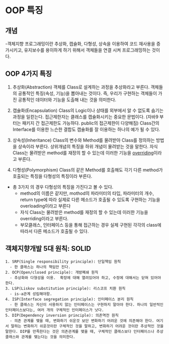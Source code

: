 # OOP 특징

## 개념
-객체지향 프로그래밍이란 추상화, 캡슐화, 다형성, 상속을 이용하여 코드 재사용을 증가시키고, 유지보수를 용이하게 하기 위해서 객체들을 연결 시켜 프로그래밍하는 것이다.

## OOP 4가지 특징
1. 추상화(Abstraction)
객체를 Class로 설계하는 과정을 추상화라고 부른다.
객체들의 공통적인 특징(속성, 기능)을 뽑아내는 것이다.
즉, 우리가 구현하는 객체들이 가진 공통적인 데이터와 기능을 도출해 내는 것을 의미한다.

2. 캡슐화(Encapsulation)
Class의 Logic이나 상태를 외부에서 알 수 없도록 숨기는 과정을 일컫는다.
접근제한자는 클래스를 캡슐화시키는 중요한 문법이다. (자바9 부터는 패키지 간 접근제한도 가능하다. public의 접근제한이 다양해짐) 
Class간의 Interface를 이용한 느슨한 결합도 캡슐화를 잘 이용하는 하나의 예가 될 수 있다.

3. 상속성(Inheritance)
Class의 변수와 Method를 물려받아 Class를 정의하는 방법을 상속이라 부른다.
상위개념의 특징을 하위 개념이 물려받는 것을 말한다.
자식 Class는 물려받은 method를 재정의 할 수 있는데 이러한 기능을 [overriding](https://github.com/SungMinHong/TIL/blob/master/JAVA/overloading%26overriding.md)이라고 부른다.

4. 다형성(Polymorphism)
Class의 같은 Method를 호출해도 각기 다른 method가 호출되는 특징을 다형성의 특징이라 부른다.
- 총 3가지 의 경우 다형성의 특징을 가진다고 볼 수 있다.
  - method의 이름은 같지만, mothod의 파라미터의 타입, 파라미터의 개수, return type에 따라 실제로 다른 메소드가 호출될 수 있도록 구현하는 기능을 overloading이라고 부른다
  - 자식 Class는 물려받은 method를 재정의 할 수 있는데 이러한 기능을 overriding이라고 부른다.
  - 부모클래스, 인터페이스 등을 통해 접근하는 경우 실제 구현된 각각의 class에 따라서 다른 메소드가 호출될 수 있다.


## 객체지향개발 5대 원칙: SOLID

    1. SRP(Single responsibility principle): 단일책임 원칙
      - 한 클래스는 하나의 책임만 진다.
    2. OCP(Open/closed principle): 개방폐쇄 원칙
      - 추상화와 다형성을 이용.  확장에 대해 열려있어야 하고, 수정에 대해서는 닫혀 있어야 한다.
    3. LSP(Liskov substitution principle): 리스코프 치환 원칙
      - is-a관계 성립해야함.  
    4. ISP(Interface segregation principle): 인터페이스 분리 원칙 
      - 한 클래스는 자신이 사용하지 않는 인터페이스는 구현하지 말아야 한다. 하나의 일반적인 인터페이스보다는, 여러 개의 구체적인 인터페이스가 낫다.
    5. DIP(Dependency inversion principle): 의존역전 원칙
      - 의존 관계를 맺을 때, 변화하기 쉬운것 보단 변화하기 어려운 것에 의존해야 한다. 여기서 말하는 변화하기 쉬운것이란 구체적인 것을 말하고, 변화하기 어려운 것이란 추상적인 것을 말한다. DIP를 만족한다는 것은 의존관계를 맺을 때, 구체적인 클래스보다 인터페이스나 추상 클래스와 관계를 맺는다는 것을 의미한다.
